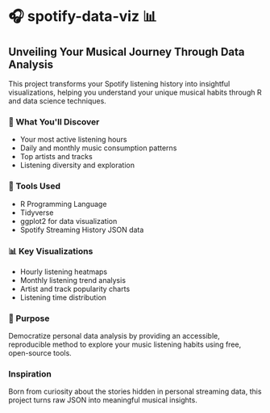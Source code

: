 # 🎧 spotify-data-viz 📊

## Unveiling Your Musical Journey Through Data Analysis

This project transforms your Spotify listening history into insightful visualizations, helping you understand your unique musical habits through R and data science techniques.

### 🎵 What You'll Discover
- Your most active listening hours
- Daily and monthly music consumption patterns
- Top artists and tracks
- Listening diversity and exploration

### 🧰 Tools Used
- R Programming Language
- Tidyverse
- ggplot2 for data visualization
- Spotify Streaming History JSON data

### 📊 Key Visualizations
- Hourly listening heatmaps
- Monthly listening trend analysis
- Artist and track popularity charts
- Listening time distribution

### 🚀 Purpose
Democratize personal data analysis by providing an accessible, reproducible method to explore your music listening habits using free, open-source tools.

### Inspiration
Born from curiosity about the stories hidden in personal streaming data, this project turns raw JSON into meaningful musical insights.
